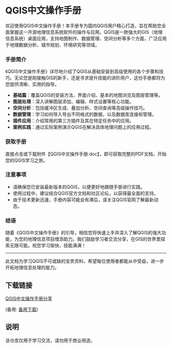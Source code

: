 # QGIS中文操作手册

欢迎使用QGIS中文操作手册！本手册专为国内QGIS用户精心打造，旨在帮助您全面掌握这一开源地理信息系统软件的操作与应用。QGIS是一款强大的GIS（地理信息系统）桌面应用，支持地图制作、数据管理、空间分析等多个方面，广泛应用于地理数据分析、城市规划、环境研究等领域。

### 手册简介

《QGIS中文操作手册》详尽地介绍了QGIS从基础安装到高级使用的各个步骤和技巧。无论您是刚接触GIS的新手，还是寻求提升技能的进阶用户，这份手册都将为您提供清晰、实用的指导。

- **基础篇**：覆盖QGIS的安装方法、界面介绍、基本的地图浏览及图层管理等。
- **图层处理**：深入讲解图层添加、编辑、样式设置等核心功能。
- **空间分析**：包括缓冲区生成、叠加分析、空间查询等高级操作技巧。
- **数据管理**：学习如何导入导出不同格式的数据，以及数据库连接和管理。
- **插件应用**：介绍常用的第三方插件及其在特定任务中的应用。
- **案例实践**：通过实际案例演示QGIS在解决具体地理问题上的应用过程。

### 获取手册

直接点击或下载附件【QGIS中文操作手册.doc】，即可获取完整的PDF文档，开始您的QGIS学习之旅。

### 注意事项

- 请确保您已安装最新版本的QGIS，以便更好地跟随手册进行实践。
- 使用过程中，建议结合QGIS官方文档和社区论坛，以获得最全面的支持。
- 由于技术更新迅速，手册内容可能会有滞后，请关注QGIS官网了解最新动态。

### 结语

随着《QGIS中文操作手册》的引导，相信您将快速上手并深入了解QGIS的强大功能，为您的地理信息项目增添助力。我们鼓励学习者交流分享，在GIS的世界里探索无限可能。祝您学习愉快，技能满满！

---

此文档为学习QGIS不可或缺的宝贵资料，希望每位使用者都能从中受益，进一步开拓地理信息处理的能力。

## 下载链接
[QGIS中文操作手册分享](https://pan.quark.cn/s/7a373edcdeaf) 

(备用: [备用下载](https://pan.baidu.com/s/116GyemXBZNJpohlXbFd7zg?pwd=tue4))

## 说明

该仓库仅用于学习交流，请勿用于商业用途。

